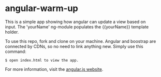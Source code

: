 # angular-warm-up

This is a simple app showing how angular can update a view based on input. The 'yourName' ng-module populates the {{yourName}} template holder. 

To use this repo, fork and clone on your machine. Angular and boostrap are connected by CDNs, so no need to link anything new. Simply use this command:

<pre><code>$ open index.html to view the app.
</code></pre>

For more information, visit the [angular.js website](https://angularjs.org/).
